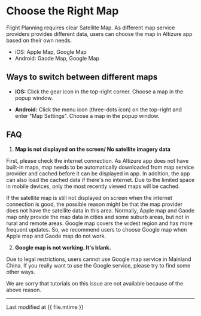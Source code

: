 # Choose the Right Map

Flight Planning requires clear Satellite Map. As different map service providers provides different data, users can choose the map in Altizure app based on their own needs.

* iOS: Apple Map, Google Map
* Android: Gaode Map, Google Map

## Ways to switch between different maps

* **iOS:** Click the gear icon in the top-right corner. Choose a map in the popup window.

* **Android:** Click the menu icon (three-dots icon) on the top-right and enter "Map Settings". Choose a map in the popup window.

## FAQ

1. **Map is not displayed on the screen/ No satellite imagery data**

  First, please check the internet connection. As Altizure app does not have built-in maps, map needs to be automatically downloaded from map service provider and cached before it can be displayed in app. In addition, the app can also load the cached data if there's no internet. Due to the limited space in mobile devices, only the most recently viewed maps will be cached.

  If the satellite map is still not displayed on screen when the internet connection is good, the possible reason might be that the map provider does not have the satellite data in this area. Normally, Apple map and Gaode map only provide the map data in cities and some suburb areas, but not in rural and remote areas. Google map covers the widest region and has more frequent updates. So, we recommend users to choose Google map when Apple map and Gaode map do not work.
    
2. **Google map is not working. It's blank.**

  Due to legal restrictions, users cannot use Google map service in Mainland China. If you really want to use the Google service, please try to find some other ways.
  
  We are sorry that tutorials on this issue are not available because of the above reason.
  
---

Last modified at {{ file.mtime }}